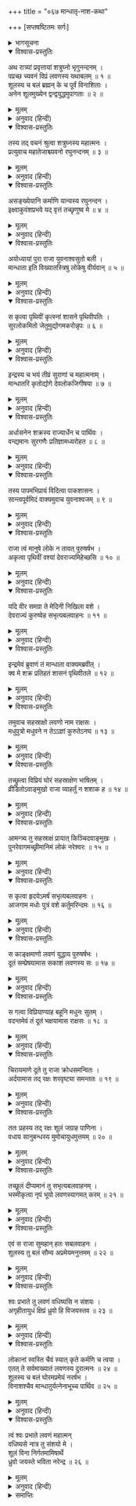 +++
title = "०६७ मान्धातृ-नाश-कथा"

+++
[सप्तषष्टितमः सर्गः]



<details><summary>भागसूचना</summary>

67. च्यवन मुनिका शत्रुघ्नको लवणासुरके शूलकी शक्तिका परिचय देते हुए राजा मान्धाताके वधका प्रसंग सुनाना
</details>

<details open><summary>विश्वास-प्रस्तुतिः</summary>

अथ रात्र्यां प्रवृत्तायां शत्रुघ्नो भृगुनन्दनम् ।  
पप्रच्छ च्यवनं विप्रं लवणस्य यथाबलम् ॥ १ ॥  
शूलस्य च बलं ब्रह्मन् के च पूर्वं विनाशिताः ।  
अनेन शूलमुख्येन द्वन्द्वयुद्धमुपागताः ॥ २ ॥
</details>

<details><summary>मूलम्</summary>

अथ रात्र्यां प्रवृत्तायां शत्रुघ्नो भृगुनन्दनम् ।  
पप्रच्छ च्यवनं विप्रं लवणस्य यथाबलम् ॥ १ ॥  
शूलस्य च बलं ब्रह्मन् के च पूर्वं विनाशिताः ।  
अनेन शूलमुख्येन द्वन्द्वयुद्धमुपागताः ॥ २ ॥
</details>

<details><summary>अनुवाद (हिन्दी)</summary>

एक दिन रातके समय शत्रुघ्नने भृगुनन्दन ब्रह्मर्षि च्यवनसे पूछा—‘ब्रह्मन्! लवणासुरमें कितना बल है? उसके शूलमें कितनी शक्ति है? उस उत्तम शूलके द्वारा उसने द्वन्द्व-युद्धमें आये हुए किन-किन योद्धाओंका वध किया है?’ ॥ १-२ ॥
</details>

<details open><summary>विश्वास-प्रस्तुतिः</summary>

तस्य तद् वचनं श्रुत्वा शत्रुघ्नस्य महात्मनः ।  
प्रत्युवाच महातेजाश्च्यवनो रघुनन्दनम् ॥ ३ ॥
</details>

<details><summary>मूलम्</summary>

तस्य तद् वचनं श्रुत्वा शत्रुघ्नस्य महात्मनः ।  
प्रत्युवाच महातेजाश्च्यवनो रघुनन्दनम् ॥ ३ ॥
</details>

<details><summary>अनुवाद (हिन्दी)</summary>

महात्मा शत्रुघ्नजीका यह वचन सुनकर महातेजस्वी च्यवनने उन रघुकुलनन्दन राजकुमारसे कहा— ॥ ३ ॥
</details>

<details open><summary>विश्वास-प्रस्तुतिः</summary>

असङ्ख्येयानि कर्माणि यान्यस्य रघुनन्दन ।  
इक्ष्वाकुवंशप्रभवे यद् वृत्तं तच्छृणुष्व मे ॥ ४ ॥
</details>

<details><summary>मूलम्</summary>

असङ्ख्येयानि कर्माणि यान्यस्य रघुनन्दन ।  
इक्ष्वाकुवंशप्रभवे यद् वृत्तं तच्छृणुष्व मे ॥ ४ ॥
</details>

<details><summary>अनुवाद (हिन्दी)</summary>

‘रघुनन्दन! इस लवणासुरके कर्म असंख्य हैं । उनमेंसे एक ऐसे कर्मका वर्णन किया जाता है, जो इक्ष्वाकुवंशी राजा मान्धाताके ऊपर घटित हुआ था । तुम उसे मेरे मुँहसे सुनो ॥ ४ ॥
</details>

<details open><summary>विश्वास-प्रस्तुतिः</summary>

अयोध्यायां पुरा राजा युवनाश्वसुतो बली ।  
मान्धाता इति विख्यातस्त्रिषु लोकेषु वीर्यवान् ॥ ५ ॥
</details>

<details><summary>मूलम्</summary>

अयोध्यायां पुरा राजा युवनाश्वसुतो बली ।  
मान्धाता इति विख्यातस्त्रिषु लोकेषु वीर्यवान् ॥ ५ ॥
</details>

<details><summary>अनुवाद (हिन्दी)</summary>

‘पूर्वकालकी बात है अयोध्यापुरीमें युवनाश्वके पुत्र राजा मान्धाता राज्य करते थे । वे बड़े बलवान्, पराक्रमी तथा तीनों लोकोंमें विख्यात थे ॥ ५ ॥
</details>

<details open><summary>विश्वास-प्रस्तुतिः</summary>

स कृत्वा पृथिवीं कृत्स्नां शासने पृथिवीपतिः ।  
सुरलोकमितो जेतुमुद्योगमकरोन्नृपः ॥ ६ ॥
</details>

<details><summary>मूलम्</summary>

स कृत्वा पृथिवीं कृत्स्नां शासने पृथिवीपतिः ।  
सुरलोकमितो जेतुमुद्योगमकरोन्नृपः ॥ ६ ॥
</details>

<details><summary>अनुवाद (हिन्दी)</summary>

‘उन पृथिवीपति नरेशने सारी पृथ्वीको अपने अधिकारमें करके यहाँसे देवलोकपर विजय पानेका उद्योग आरम्भ किया ॥ ६ ॥
</details>

<details open><summary>विश्वास-प्रस्तुतिः</summary>

इन्द्रस्य च भयं तीव्रं सुराणां च महात्मनाम् ।  
मान्धातरि कृतोद्योगे देवलोकजिगीषया ॥ ७ ॥
</details>

<details><summary>मूलम्</summary>

इन्द्रस्य च भयं तीव्रं सुराणां च महात्मनाम् ।  
मान्धातरि कृतोद्योगे देवलोकजिगीषया ॥ ७ ॥
</details>

<details><summary>अनुवाद (हिन्दी)</summary>

‘राजा मान्धाताने जब देवलोकपर विजय पानेकी इच्छासे उद्योग आरम्भ किया, तब इन्द्र तथा महामनस्वी देवताओंको बड़ा भय हुआ ॥ ७ ॥
</details>

<details open><summary>विश्वास-प्रस्तुतिः</summary>

अर्धासनेन शक्रस्य राज्यार्धेन च पार्थिवः ।  
वन्द्यमानः सुरगणैः प्रतिज्ञामध्यरोहत ॥ ८ ॥
</details>

<details><summary>मूलम्</summary>

अर्धासनेन शक्रस्य राज्यार्धेन च पार्थिवः ।  
वन्द्यमानः सुरगणैः प्रतिज्ञामध्यरोहत ॥ ८ ॥
</details>

<details><summary>अनुवाद (हिन्दी)</summary>

‘‘मैं इन्द्रका आधा सिंहासन और उनका आधा राज्य लेकर भूमण्डलका राजा हो देवताओंसे वन्दित होकर रहूँगा’ ऐसी प्रतिज्ञा करके वे स्वर्गलोकपर जा चढ़े ॥ ८ ॥
</details>

<details open><summary>विश्वास-प्रस्तुतिः</summary>

तस्य पापमभिप्रायं विदित्वा पाकशासनः ।  
सान्त्वपूर्वमिदं वाक्यमुवाच युवनाश्वजम् ॥ ९ ॥
</details>

<details><summary>मूलम्</summary>

तस्य पापमभिप्रायं विदित्वा पाकशासनः ।  
सान्त्वपूर्वमिदं वाक्यमुवाच युवनाश्वजम् ॥ ९ ॥
</details>

<details><summary>अनुवाद (हिन्दी)</summary>

‘उनके खोटे अभिप्रायको जानकर पाकशासन इन्द्र उन युवनाश्व पुत्र मान्धाताके पास गये और उन्हें शान्तिपूर्वक समझाते हुए इस प्रकार बोले— ॥ ९ ॥
</details>

<details open><summary>विश्वास-प्रस्तुतिः</summary>

राजा त्वं मानुषे लोके न तावत् पुरुषर्षभ ।  
अकृत्वा पृथिवीं वश्यां देवराज्यमिहेच्छसि ॥ १० ॥
</details>

<details><summary>मूलम्</summary>

राजा त्वं मानुषे लोके न तावत् पुरुषर्षभ ।  
अकृत्वा पृथिवीं वश्यां देवराज्यमिहेच्छसि ॥ १० ॥
</details>

<details><summary>अनुवाद (हिन्दी)</summary>

‘‘पुरुषप्रवर! अभी तुम सारे मर्त्यलोकके भी राजा नहीं हो । समूची पृथ्वीको वशमें किये बिना ही देवताओंका राज्य कैसे लेना चाहते हो ॥ १० ॥
</details>

<details open><summary>विश्वास-प्रस्तुतिः</summary>

यदि वीर समग्रा ते मेदिनी निखिला वशे ।  
देवराज्यं कुरुष्वेह सभृत्यबलवाहनः ॥ ११ ॥
</details>

<details><summary>मूलम्</summary>

यदि वीर समग्रा ते मेदिनी निखिला वशे ।  
देवराज्यं कुरुष्वेह सभृत्यबलवाहनः ॥ ११ ॥
</details>

<details><summary>अनुवाद (हिन्दी)</summary>

‘‘वीर! यदि सारी पृथ्वी तुम्हारे वशमें हो जाय तो तुम सेवकों, सेनाओं और सवारियोंसहित यहाँ देवलोकका राज्य करना’ ॥ ११ ॥
</details>

<details open><summary>विश्वास-प्रस्तुतिः</summary>

इन्द्रमेवं ब्रुवाणं तं मान्धाता वाक्यमब्रवीत् ।  
क्व मे शक्र प्रतिहतं शासनं पृथिवीतले ॥ १२ ॥
</details>

<details><summary>मूलम्</summary>

इन्द्रमेवं ब्रुवाणं तं मान्धाता वाक्यमब्रवीत् ।  
क्व मे शक्र प्रतिहतं शासनं पृथिवीतले ॥ १२ ॥
</details>

<details><summary>अनुवाद (हिन्दी)</summary>

‘ऐसी बातें कहते हुए इन्द्रसे मान्धाताने पूछा—‘देवराज! बताइये तो सही, इस पृथ्वीपर कहाँ मेरे आदेशकी अवहेलना होती है’ ॥ १२ ॥
</details>

<details open><summary>विश्वास-प्रस्तुतिः</summary>

तमुवाच सहस्राक्षो लवणो नाम राक्षसः ।  
मधुपुत्रो मधुवने न तेऽऽज्ञां कुरुतेऽनघ ॥ १३ ॥
</details>

<details><summary>मूलम्</summary>

तमुवाच सहस्राक्षो लवणो नाम राक्षसः ।  
मधुपुत्रो मधुवने न तेऽऽज्ञां कुरुतेऽनघ ॥ १३ ॥
</details>

<details><summary>अनुवाद (हिन्दी)</summary>

‘तब इन्द्रने कहा—‘निष्पाप नरेश! मधुवनमें मधुका पुत्र लवणासुर रहता है । वह तुम्हारी आज्ञा नहीं मानता’ ॥
</details>

<details open><summary>विश्वास-प्रस्तुतिः</summary>

तच्छ्रुत्वा विप्रियं घोरं सहस्राक्षेण भाषितम् ।  
व्रीडितोऽवाङ्मुखो राजा व्याहर्तुं न शशाक ह ॥ १४ ॥
</details>

<details><summary>मूलम्</summary>

तच्छ्रुत्वा विप्रियं घोरं सहस्राक्षेण भाषितम् ।  
व्रीडितोऽवाङ्मुखो राजा व्याहर्तुं न शशाक ह ॥ १४ ॥
</details>

<details><summary>अनुवाद (हिन्दी)</summary>

‘इन्द्रकी कही हुई यह घोर अप्रिय बात सुनकर राजा मान्धाताका मुख लज्जासे झुक गया । वे कुछ बोल न सके ॥ १४ ॥
</details>

<details open><summary>विश्वास-प्रस्तुतिः</summary>

आमन्त्र्य तु सहस्राक्षं प्रायात् किञ्चिदवाङ्मुखः ।  
पुनरेवागमच्छ्रीमानिमं लोकं नरेश्वरः ॥ १५ ॥
</details>

<details><summary>मूलम्</summary>

आमन्त्र्य तु सहस्राक्षं प्रायात् किञ्चिदवाङ्मुखः ।  
पुनरेवागमच्छ्रीमानिमं लोकं नरेश्वरः ॥ १५ ॥
</details>

<details><summary>अनुवाद (हिन्दी)</summary>

‘वे नरेश इन्द्रसे विदा ले मुँह लटकाये वहाँसे चल दिये और पुनः इस मर्त्यलोकमें ही आ पहुँचे ॥ १५ ॥
</details>

<details open><summary>विश्वास-प्रस्तुतिः</summary>

स कृत्वा हृदयेऽमर्षं सभृत्यबलवाहनः ।  
आजगाम मधोः पुत्रं वशे कर्तुमरिन्दमः ॥ १६ ॥
</details>

<details><summary>मूलम्</summary>

स कृत्वा हृदयेऽमर्षं सभृत्यबलवाहनः ।  
आजगाम मधोः पुत्रं वशे कर्तुमरिन्दमः ॥ १६ ॥
</details>

<details><summary>अनुवाद (हिन्दी)</summary>

‘उन्होंने अपने हृदयमें अमर्ष भर लिया । फिर वे शत्रुदमन मान्धाता मधुके पुत्रको वशमें करनेके लिये सेवक, सेना और सवारियोंसहित उसकी राजधानीके समीप आये ॥ १६ ॥
</details>

<details open><summary>विश्वास-प्रस्तुतिः</summary>

स काङ्क्षमाणो लवणं युद्धाय पुरुषर्षभः ।  
दूतं सम्प्रेषयामास सकाशं लवणस्य सः ॥ १७ ॥
</details>

<details><summary>मूलम्</summary>

स काङ्क्षमाणो लवणं युद्धाय पुरुषर्षभः ।  
दूतं सम्प्रेषयामास सकाशं लवणस्य सः ॥ १७ ॥
</details>

<details><summary>अनुवाद (हिन्दी)</summary>

‘उन पुरुषप्रवर नरेशने युद्धकी इच्छासे लवणके पास अपना दूत भेजा ॥ १७ ॥
</details>

<details open><summary>विश्वास-प्रस्तुतिः</summary>

स गत्वा विप्रियाण्याह बहूनि मधुनः सुतम् ।  
वदन्तमेवं तं दूतं भक्षयामास राक्षसः ॥ १८ ॥
</details>

<details><summary>मूलम्</summary>

स गत्वा विप्रियाण्याह बहूनि मधुनः सुतम् ।  
वदन्तमेवं तं दूतं भक्षयामास राक्षसः ॥ १८ ॥
</details>

<details><summary>अनुवाद (हिन्दी)</summary>

‘दूतने वहाँ जाकर मधुके पुत्रको बहुत-से कटुवचन सुनाये । इस तरह कठोर बातें कहते हुए उस दूतको वह राक्षस तुरंत खा गया ॥ १८ ॥
</details>

<details open><summary>विश्वास-प्रस्तुतिः</summary>

चिरायमाणे दूते तु राजा क्रोधसमन्वितः ।  
अर्दयामास तद् रक्षः शरवृष्ट्या समन्ततः ॥ १९ ॥
</details>

<details><summary>मूलम्</summary>

चिरायमाणे दूते तु राजा क्रोधसमन्वितः ।  
अर्दयामास तद् रक्षः शरवृष्ट्या समन्ततः ॥ १९ ॥
</details>

<details><summary>अनुवाद (हिन्दी)</summary>

‘जब दूतके लौटनेमें विलम्ब हुआ, तब राजा बड़े क्रुद्ध हुए और बाणोंकी वर्षा करके उस राक्षसको सब ओरसे पीड़ित करने लगे ॥ १९ ॥
</details>

<details open><summary>विश्वास-प्रस्तुतिः</summary>

ततः प्रहस्य तद् रक्षः शूलं जग्राह पाणिना ।  
वधाय सानुबन्धस्य मुमोचायुधमुत्तमम् ॥ २० ॥
</details>

<details><summary>मूलम्</summary>

ततः प्रहस्य तद् रक्षः शूलं जग्राह पाणिना ।  
वधाय सानुबन्धस्य मुमोचायुधमुत्तमम् ॥ २० ॥
</details>

<details><summary>अनुवाद (हिन्दी)</summary>

‘तब लवणासुरने हँसकर हाथसे वह शूल उठाया और सेवकोंसहित राजा मान्धाताका वध करनेके लिये उस उत्तम अस्त्रको उनके ऊपर छोड़ दिया ॥ २० ॥
</details>

<details open><summary>विश्वास-प्रस्तुतिः</summary>

तच्छूलं दीप्यमानं तु सभृत्यबलवाहनम् ।  
भस्मीकृत्वा नृपं भूयो लवणस्यागमत् करम् ॥ २१ ॥
</details>

<details><summary>मूलम्</summary>

तच्छूलं दीप्यमानं तु सभृत्यबलवाहनम् ।  
भस्मीकृत्वा नृपं भूयो लवणस्यागमत् करम् ॥ २१ ॥
</details>

<details><summary>अनुवाद (हिन्दी)</summary>

‘वह चमचमाता हुआ शूल सेवक, सेना और सवारियोंसहित राजा मान्धाताको भस्म करके फिर लवणासुरके हाथमें आ गया ॥ २१ ॥
</details>

<details open><summary>विश्वास-प्रस्तुतिः</summary>

एवं स राजा सुमहान् हतः सबलवाहनः ।  
शूलस्य तु बलं सौम्य अप्रमेयमनुत्तमम् ॥ २२ ॥
</details>

<details><summary>मूलम्</summary>

एवं स राजा सुमहान् हतः सबलवाहनः ।  
शूलस्य तु बलं सौम्य अप्रमेयमनुत्तमम् ॥ २२ ॥
</details>

<details><summary>अनुवाद (हिन्दी)</summary>

‘इस प्रकार सारी सेना और सवारियोंके साथ महाराज मान्धाता मारे गये । सौम्य! उस शूलकी शक्ति असीम और सबसे बढ़ी-चढ़ी है ॥ २२ ॥
</details>

<details open><summary>विश्वास-प्रस्तुतिः</summary>

श्वः प्रभाते तु लवणं वधिष्यसि न संशयः ।  
अगृहीतायुधं क्षिप्रं ध्रुवो हि विजयस्तव ॥ २३ ॥
</details>

<details><summary>मूलम्</summary>

श्वः प्रभाते तु लवणं वधिष्यसि न संशयः ।  
अगृहीतायुधं क्षिप्रं ध्रुवो हि विजयस्तव ॥ २३ ॥
</details>

<details><summary>अनुवाद (हिन्दी)</summary>

‘राजन्! कल सबेरे जबतक वह राक्षस उस अस्त्रको न ले, तबतक ही शीघ्रता करनेपर तुम निःसंदेह उसका वध कर सकोगे और इस प्रकार निश्चय ही तुम्हारी विजय होगी ॥ २३ ॥
</details>

<details open><summary>विश्वास-प्रस्तुतिः</summary>

लोकानां स्वस्ति चैवं स्यात् कृते कर्मणि च त्वया ।  
एतत् ते सर्वमाख्यातं लवणस्य दुरात्मनः ॥ २४ ॥  
शूलस्य च बलं घोरमप्रमेयं नरर्षभ ।  
विनाशश्चैव मान्धातुर्यत्नेनाभूच्च पार्थिव ॥ २५ ॥
</details>

<details><summary>मूलम्</summary>

लोकानां स्वस्ति चैवं स्यात् कृते कर्मणि च त्वया ।  
एतत् ते सर्वमाख्यातं लवणस्य दुरात्मनः ॥ २४ ॥  
शूलस्य च बलं घोरमप्रमेयं नरर्षभ ।  
विनाशश्चैव मान्धातुर्यत्नेनाभूच्च पार्थिव ॥ २५ ॥
</details>

<details><summary>अनुवाद (हिन्दी)</summary>

‘तुम्हारे द्वारा यह कार्य सम्पन्न होनेपर समस्त लोकोंका कल्याण होगा । नरश्रेष्ठ! इस तरह मैंने तुम्हें दुरात्मा लवणका सारा बल बता दिया और उसके शूलकी भी घोर एवं असीम शक्तिका परिचय दे दिया । पृथ्वीनाथ! इन्द्रके प्रयत्नसे उसी शूलके द्वारा राजा मान्धाताका विनाश हुआ था ॥ २४-२५ ॥
</details>

<details open><summary>विश्वास-प्रस्तुतिः</summary>

त्वं श्वः प्रभाते लवणं महात्मन्  
वधिष्यसे नात्र तु संशयो मे ।  
शूलं विना निर्गतमामिषार्थे  
ध्रुवो जयस्ते भविता नरेन्द्र ॥ २६ ॥
</details>

<details><summary>मूलम्</summary>

त्वं श्वः प्रभाते लवणं महात्मन्  
वधिष्यसे नात्र तु संशयो मे ।  
शूलं विना निर्गतमामिषार्थे  
ध्रुवो जयस्ते भविता नरेन्द्र ॥ २६ ॥
</details>

<details><summary>अनुवाद (हिन्दी)</summary>

‘महात्मन्! कल सबेरे जब वह शूल लिये बिना ही मांसका संग्रह करनेके लिये निकलेगा, तभी तुम उसका वध कर डालोगे, इसमें संशय नहीं है । नरेन्द्र! अवश्य तुम्हारी विजय होगी’ ॥ २६ ॥
</details>

<details><summary>समाप्तिः</summary>

इत्यार्षे श्रीमद्रामायणे वाल्मीकीये आदिकाव्ये उत्तरकाण्डे सप्तषष्टितमः सर्गः ॥ ६७ ॥  
इस प्रकार श्रीवाल्मीकिनिर्मित आर्षरामायण आदिकाव्यके उत्तरकाण्डमें सरसठवाँ सर्ग पूरा हुआ ॥ ६७ ॥
</details>

